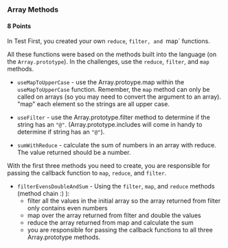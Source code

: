 ### Array Methods

#### 8 Points


In Test First, you created your own `reduce`, `filter, and `map` functions.  

All these functions were based on the methods built into the language (on the `Array.prototype`). In the challenges, use the `reduce`, `filter`, and `map` methods.

- `useMapToUpperCase` - use the Array.protoype.map within the `useMapToUpperCase` function. Remember, the `map` method can only be called on arrays (so you may need to convert the argument to an array). "map" each element so the strings are all upper case.

- `useFilter` - use the Array.prototype.filter method to determine if the string has an `"@"`. (Array.prototype.includes will come in handy to determine if string has an `"@"`).

- `sumWithReduce` - calculate the sum of numbers in an array with reduce. The value returned should be a number.

With the first three methods you need to create, you are responsible for passing the callback function to `map`, `reduce`, and `filter`.

- `filterEvensDoubleAndSum` - Using the `filter`, `map`, and `reduce` methods (method chain :) ):
  - filter all the values in the initial array so the array returned from filter only contains even numbers
  - map over the array returned from filter and double the values
  - reduce the array returned from map and calculate the sum
  - you are responsible for passing the callback functions to all three Array.prototype methods.



